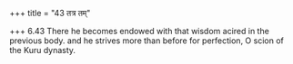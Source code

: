 +++
title = "43 तत्र तम्"

+++
6.43 There he becomes endowed with that wisdom acired in the previous
body. and he strives more than before for perfection, O scion of the
Kuru dynasty.
